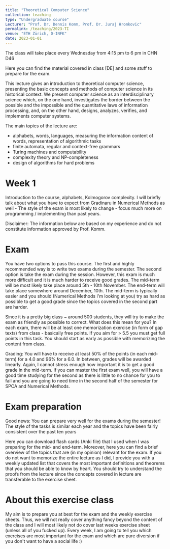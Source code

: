 ```yaml
---
title: "Theoretical Computer Science"
collection: teaching
type: "Undergraduate course"
Lecturer: "Prof. Dr. Dennis Komm, Prof. Dr. Juraj Hromkovic"
permalink: /teaching/2023-TI
venue: "ETH Zürich, D-INFK"
date: 2023-01-01
---
```


The class will take place every Wednesday from 4:15 pm to 6 pm in CHN D46

Here you can find the material covered in class [DE] and some stuff to prepare for the exam.

This lecture gives an introduction to theoretical computer science, presenting the basic concepts and methods of computer science in its historical context. We present computer science as an interdisciplinary science which, on the one hand, investigates the border between the possible and the impossible and the quantitative laws of information processing, and, on the other hand, designs, analyzes, verifies, and implements computer systems.

The main topics of the lecture are:

- alphabets, words, languages, measuring the information content of words, representation of algorithmic tasks
- finite automata, regular and context-free grammars
- Turing machines and computability
- complexity theory and NP-completeness
- design of algorithms for hard problems

Week 1
======

Introduction to the course, alphabets, Kolmogorov complexity. I will briefly talk about what you have to expect from Gradinaru in Numerical Methods as well - The style of the exam is most likely to change - focus much more on programming / implementing than past years.

Disclaimer: The information below are based on my experience and do not constitute information approved by Prof. Komm.

Exam
======
You have two options to pass this course. The first and highly recommended way is to write two exams during the semester. The second option is take the exam during the session. However, this exam is much more difficult and it is much harder to receive good grades. The mid-term will be most likely take place around 5th - 10th November. The end-term will take place somewhere around December, 10th. The mid-term is typically easier and you should (Numerical Methods I'm looking at you) try as hard as possible to get a good grade since the topics covered in the second part are harder.

Since it is a pretty big class ~ around 500 students, they will try to make the exam as friendly as possible to correct. What does this mean for you? In each exam, there will be at least one memorization exercise (in form of gap texts) from class - basically free points. If you aim for > 5.5 you must get full points in this task. You should start as early as possible with memorizing the content from class.


Grading:
You will have to receive at least 50% of the points (in each mid-term) for a 4.0 and 96% for a 6.0. In between, grades will be awarded linearly. Again, I cannot stress enough how important it is to get a good grade in the mid-term. If you can master the first exam well, you will have a good time studying for the second as there is little to no chance for you to fail and you are going to need time in the second half of the semester for SPCA and Numerical Methods.

Exam preparation
======
Good news: You can prepare very well for the exams during the semester! The style of the tasks is similar each year and the topics have been fairly consistent over the past ten years

Here you can download flash cards (Anki file) that I used when I was preparing for the mid- and end-term. Moreover, here you can find a brief overview of the topics that are (in my opinion) relevant for the exam. If you do not want to memorize the entire lecture as I did, I provide you with a weekly updated list that covers the most important definitions and theorems that you should be able to know by heart. You should try to understand the proofs from the lecture since the concepts covered in lecture are transferable to the exercise sheet.

About this exercise class
======
My aim is to prepare you at best for the exam and the weekly exercise sheets. Thus, we will not really cover anything fancy beyond the content of the class and I will most likely not do cover last weeks exercise sheet (unless all of you fucked up). Every week, I am going to tell you which exercises are most important for the exam and which are pure diversion if you don't want to have a social life :)
